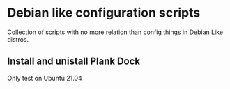 # Debian like configuration scripts

Collection of scripts with no more relation than config things in Debian Like distros.

## Install and unistall Plank Dock

Only test on Ubuntu 21.04
